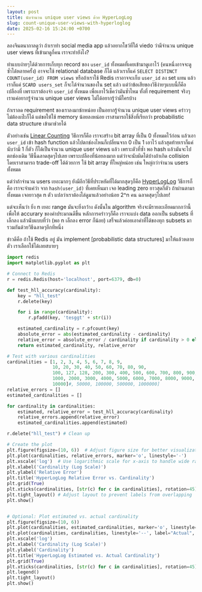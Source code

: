 ```yaml
---
layout: post
title: นับจำนวน unique user views ด้วย HyperLogLog
slug: count-unique-user-views-with-hyperloglog
date: 2025-02-16 15:24:00 +0700
---
```


ลองจินตนากาลดูว่า ถ้าเราทำ social media app แล้วอยากโชว์ที่ใต้ viedo ว่ามีจำนวน unique user views ที่เข้ามาดูกี่คน เราจะทำยังไง?

ทำแบบง่ายๆได้ด้วยการเก็บทุก record ของ `user_id` ทั้งหมดที่เคยเข้ามาดูเอาไว้ (คนหนึ่งอาจจะดูซ้ำได้หลายครั้ง) อาจจะใช้ relational database ก็ได้ แล้วเราก็แค่ `SELECT DISTINCT COUNT(user_id) FROM views` หรือถ้าเราใช้ Redis เราอาจจะเก็บ `user_id` ลง set แทน แล้วเราก็แค่ `SCARD users_set` ก็จะได้จำนวนของใน set แล้ว แต่ว่าข้อเสียของวิธีง่ายๆแบบนี้ก็คือเปลืองที่ เพราะเราต้องจำ `user_id` ทั้งหมด เพื่อเอาไว้เช็คว่ามันซ้ำไหม ทั้งที่ requirement จริงๆ เราแค่อยากรู้จำนวน unique user views ไม่ได้อยากรู้ว่ามีใครบ้าง

ถ้าเราลด requirement ของเราลงมาซํกหน่อย เป็นอยากรู้จำนวน unique user views คร่าวๆ ไม่ต้องเป๊ะก็ได้ แต่ขอให้ใช้ memory น้อยลงหน่อย เราสามารถใช้สิ่งที่เรียกว่า probabilistic data structure เข้ามาช่วยได้

ตัวอย่างเช่น [Linear Counting](https://dl.acm.org/doi/10.1145/78922.78925) วิธีการก็คือ เราจะสร้าง bit array ที่เป็น 0 ทั้งหมดไว้ก่อน แล้วเอา `user_id` เข้า hash function แล้วไปตกช่องไหนก็เปลี่ยนจาก 0 เป็น 1 เอาไว้ แล้วสุดท้ายเราก็แค่นับว่ามี 1 กี่ตัว ก็ได้เป็นจำนวน unique user views แล้ว เพราะตัวที่ซ้ำ พอ hash แล้วมันจะไปตกช่องเดิม วิธีนี้ฉลาดสุดๆไปเลย เพราะเปลืองที่น้อยลงมาก แต่ว่าจะนับผิดได้บ้างถ้าเกิด collision โดยเราสามารถ trade-off ได้ด้วยการ ใช้ bit array ที่ใหญ่หน่อย เช่น ใหญ่กว่าจำนวน users ทั้งหมด

แต่ว่าถ้าจำนวน users เยอะมากๆ ยังมีอีกวิธีที่ประหยัดที่ได้มากสุดๆก็คือ [HyperLogLog](https://en.wikipedia.org/wiki/HyperLogLog) วิธีการก็คือ เราจะจำแค่ว่า จาก `hash(user_id)` ที่เคยเห็นมา เจอ leading zero ยาวสุดกี่ตัว ถ้าผ่านตามาทั้งหมด เจอยาวสุด n ตัว แปลว่าเราต้องไล่ดูมาแล้วอย่างน้อย 2^n คน ฉลาดสุดๆไปเลย!

แต่จะเห็นว่า ยิ่ง n เยอะ range มันจะยิ่งกว้าง ดังนั้นใน algorithm จริงจะมีรายละเอียดมากกว่านี้ เพื่อให้ accurary ของค่าประมาณดีขึ้น หลักการคร่าวๆก็คือ เราจะแบ่ง data ออกเป็น subsets ที่เล็กลง แล้วนับแบบที่ว่า (พอ n เล็กลง error ก็น้อย) เสร็จแล้วค่อยเอาค่าที่ได้ของทุก subsets มารวมกันด้วยวิธีฉลาดๆอีกทีหนึ่ง

ข่าวดีคือ ถ้าใช้ Redis อยู่ มัน implement [probabilistic data structures] มาให้แล้วหลายตัว เราเลือกใช้ได้เลยสบายๆ

```python
import redis
import matplotlib.pyplot as plt

# Connect to Redis
r = redis.Redis(host='localhost', port=6379, db=0)

def test_hll_accuracy(cardinality):
    key = "hll_test"
    r.delete(key)

    for i in range(cardinality):
        r.pfadd(key, 'tesggt' + str(i))

    estimated_cardinality = r.pfcount(key)
    absolute_error = abs(estimated_cardinality - cardinality)
    relative_error = absolute_error / cardinality if cardinality > 0 else 0
    return estimated_cardinality, relative_error

# Test with various cardinalities
cardinalities = [1, 2, 3, 4, 5, 6, 7, 8, 9,
                 10, 20, 30, 40, 50, 60, 70, 80, 90,
                 100, 127, 128, 200, 300, 400, 500, 600, 700, 800, 900,
                 1000, 2000, 3000, 4000, 5000, 6000, 7000, 8000, 9000,
                 10000]#, 50000, 100000, 500000, 1000000]
relative_errors = []
estimated_cardinalities = []

for cardinality in cardinalities:
    estimated, relative_error = test_hll_accuracy(cardinality)
    relative_errors.append(relative_error)
    estimated_cardinalities.append(estimated)

r.delete("hll_test") # Clean up

# Create the plot
plt.figure(figsize=(10, 6))  # Adjust figure size for better visualization
plt.plot(cardinalities, relative_errors, marker='o', linestyle='-')
plt.xscale('log')  # Use logarithmic scale for x-axis to handle wide range of cardinalities
plt.xlabel('Cardinality (Log Scale)')
plt.ylabel('Relative Error')
plt.title('HyperLogLog Relative Error vs. Cardinality')
plt.grid(True)
plt.xticks(cardinalities, [str(c) for c in cardinalities], rotation=45) # Show all cardinality values on x-axis
plt.tight_layout() # Adjust layout to prevent labels from overlapping
plt.show()


# Optional: Plot estimated vs. actual cardinality
plt.figure(figsize=(10, 6))
plt.plot(cardinalities, estimated_cardinalities, marker='o', linestyle='-', label="Estimated")
plt.plot(cardinalities, cardinalities, linestyle='--', label="Actual", color='red') # Plot the actual values for comparison
plt.xscale('log')
plt.xlabel('Cardinality (Log Scale)')
plt.ylabel('Cardinality')
plt.title('HyperLogLog Estimated vs. Actual Cardinality')
plt.grid(True)
plt.xticks(cardinalities, [str(c) for c in cardinalities], rotation=45)
plt.legend()
plt.tight_layout()
plt.show()
```
